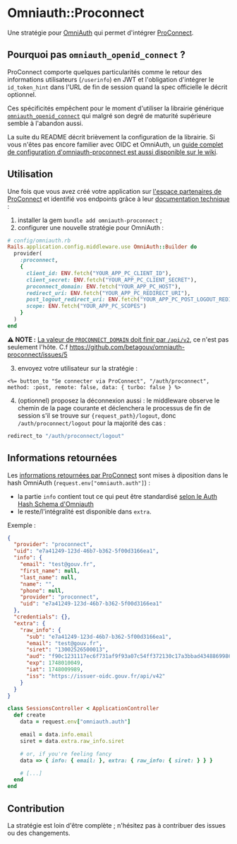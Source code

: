 # Omniauth::Proconnect

Une stratégie pour [OmniAuth](https://github.com/omniauth/omniauth)
qui permet d'intégrer [ProConnect](https://www.proconnect.gouv.fr/).

## Pourquoi pas `omniauth_openid_connect` ?

ProConnect comporte quelques particularités comme le retour des
informations utilisateurs (`/userinfo`) en JWT et l'obligation
d'intégrer le `id_token_hint` dans l'URL de fin de session quand la
spec officielle le décrit optionnel.

Ces spécificités empêchent pour le moment d'utiliser la librairie
générique
[`omniauth_openid_connect`](https://github.com/omniauth/omniauth_openid_connect)
qui malgré son degré de maturité supérieure semble à l'abandon aussi.

La suite du README décrit brièvement la configuration de la librairie. Si vous
n'êtes pas encore familier avec OIDC et OmniAuth, un [guide complet de
configuration d'omniauth-proconnect est aussi disponible sur le
wiki](https://github.com/betagouv/omniauth-proconnect/wiki/Guide-de-connexion).

## Utilisation

Une fois que vous avez créé votre application sur [l'espace
partenaires de
ProConnect](https://partenaires.proconnect.gouv.fr/apps) et identifié
vos endpoints grâce à leur [documentation
technique](https://partenaires.proconnect.gouv.fr/docs/fournisseur-service/implementation_technique)
:

1. installer la gem `bundle add omniauth-proconnect` ;
2. configurer une nouvelle stratégie pour OmniAuth :

```ruby
# config/omniauth.rb
Rails.application.config.middleware.use OmniAuth::Builder do
  provider(
    :proconnect,
    {
      client_id: ENV.fetch("YOUR_APP_PC_CLIENT_ID"),
      client_secret: ENV.fetch("YOUR_APP_PC_CLIENT_SECRET"),
      proconnect_domain: ENV.fetch("YOUR_APP_PC_HOST"),
      redirect_uri: ENV.fetch("YOUR_APP_PC_REDIRECT_URI"),
      post_logout_redirect_uri: ENV.fetch("YOUR_APP_PC_POST_LOGOUT_REDIRECT_URI"),
      scope: ENV.fetch("YOUR_APP_PC_SCOPES")
    }
  )
end
```

**⚠️ NOTE :** [La valeur de `PROCONNECT_DOMAIN` doit finir par
`/api/v2`](https://partenaires.proconnect.gouv.fr/docs/fournisseur-service/implementation_technique#12-valeur-de-proconnect_domain),
ce n'est pas seulement l'hôte. C.f https://github.com/betagouv/omniauth-proconnect/issues/5

3.  envoyez votre utilisateur sur la stratégie :

```erb
<%= button_to "Se connecter via ProConnect", "/auth/proconnect", method: :post, remote: false, data: { turbo: false } %>
```

4. (optionnel) proposez la déconnexion aussi : le middleware observe
   le chemin de la page courante et déclenchera le processus de fin de
   session s'il se trouve sur `{request_path}/logout`, donc
   `/auth/proconnect/logout` pour la majorité des cas :

```ruby
redirect_to "/auth/proconnect/logout"
```

## Informations retournées

Les [informations retournées par
ProConnect](https://partenaires.proconnect.gouv.fr/docs/fournisseur-service/scope-claims)
sont mises à diposition dans le hash OmniAuth
(`request.env["omniauth.auth"]`) :

- la partie `info` contient tout ce qui peut être standardisé [selon
  le Auth Hash Schema d'Omniauth](https://github.com/omniauth/omniauth/wiki/Auth-Hash-Schema)
- le reste/l'intégralité est disponible dans `extra`.

Exemple :

```json
{
  "provider": "proconnect",
  "uid": "e7a41249-123d-46b7-b362-5f00d3166ea1",
  "info": {
    "email": "test@gouv.fr",
    "first_name": null,
    "last_name": null,
    "name": "",
    "phone": null,
    "provider": "proconnect",
    "uid": "e7a41249-123d-46b7-b362-5f00d3166ea1"
  },
  "credentials": {},
  "extra": {
    "raw_info": {
      "sub": "e7a41249-123d-46b7-b362-5f00d3166ea1",
      "email": "test@gouv.fr",
      "siret": "13002526500013",
      "aud": "f90c1231117ec6f731af9f93a07c54ff372130c17a3bbad43488699865d85c64",
      "exp": 1748010049,
      "iat": 1748009989,
      "iss": "https://issuer-oidc.gouv.fr/api/v42"
    }
  }
}
```

```ruby
class SessionsController < ApplicationController
  def create
    data = request.env["omniauth.auth"]

    email = data.info.email
    siret = data.extra.raw_info.siret

    # or, if you're feeling fancy
    data => { info: { email: }, extra: { raw_info: { siret: } } }

    # [...]
  end
end
```

## Contribution

La stratégie est loin d'être complète ; n'hésitez pas à contribuer des
issues ou des changements.
